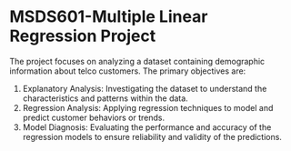 # MSDS601-Multiple Linear Regression Project
The project focuses on analyzing a dataset containing demographic information about telco customers. The primary objectives are:
1. Explanatory Analysis: Investigating the dataset to understand the characteristics and patterns within the data.
2. Regression Analysis: Applying regression techniques to model and predict customer behaviors or trends.
3. Model Diagnosis: Evaluating the performance and accuracy of the regression models to ensure reliability and validity of the predictions.
